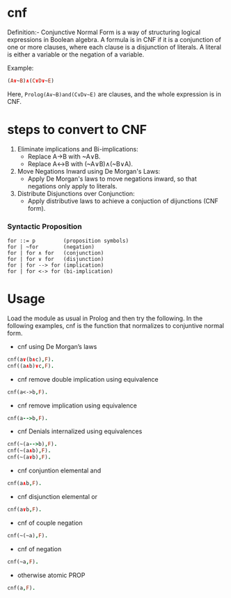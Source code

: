 # cnf
Definition:-
Conjunctive Normal Form is a way of structuring logical expressions in Boolean algebra. A formula is in CNF if it is a conjunction of one or more clauses, where each clause is a disjunction of literals. A literal is either a variable or the negation of a variable.

Example:
```Prolog
(A∨~B)∧(C∨D∨~E)
```
Here, ```Prolog(A∨~B)and(C∨D∨~E)``` are clauses, and the whole expression is in CNF.
# steps to convert to CNF
1. Eliminate implications and Bi-implications:
    * Replace A→B with ~A∨B.
    * Replace A↔B with (~A∨B)∧(~B∨A).
2. Move Negations Inward using De Morgan's Laws:
   * Apply De Morgan's laws to move negations inward, so that negations only apply to literals.
3. Distribute Disjunctions over Conjunction:
   * Apply distributive laws to achieve a conjuction of dijunctions (CNF form).
### Syntactic Proposition
    for ::= p         (proposition symbols)
    for | ~for        (negation)
    for | for ∧ for   (conjunction)
    for | for ∨ for   (disjunction)
    for | for --> for (implication)
    for | for <-> for (bi-implication)
# Usage
Load the module as usual in Prolog and then try the following. In the following examples, cnf is the function that normalizes to conjuntive normal form.

* cnf using De Morgan’s laws

```Prolog
cnf(a∨(b∧c),F).
cnf((a∧b)∨c,F).
```
* cnf remove double implication using equivalence

```Prolog
cnf(a<->b,F).
```
* cnf remove implication using equivalence

```Prolog
cnf(a-->b,F).
```
* cnf Denials internalized using equivalences

```Prolog
cnf(~(a-->b),F).
cnf(~(a∧b),F).
cnf(~(a∨b),F).
```
* cnf conjuntion elemental and

```Prolog
cnf(a∧b,F).
```
* cnf disjunction elemental or

```Prolog
cnf(a∨b,F).
```
* cnf of couple negation

```Prolog
cnf(~(~a),F).
```
* cnf of negation

```Prolog
cnf(~a,F).
```
* otherwise atomic PROP

```Prolog
cnf(a,F).
```


